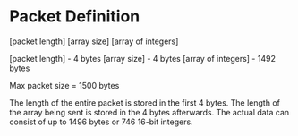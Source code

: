 # Packet Definition

[packet length] [array size] [array of integers]

[packet length] - 4 bytes
[array size] - 4 bytes
[array of integers] - 1492 bytes

Max packet size = 1500 bytes

The length of the entire packet is stored in the first 4 bytes.
The length of the array being sent is stored in the 4 bytes afterwards.
The actual data can consist of up to 1496 bytes or 746 16-bit integers.

